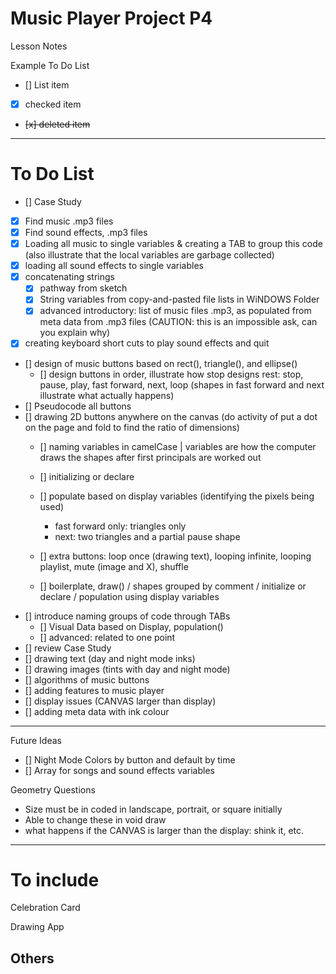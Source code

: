 # Music Player Project P4
Lesson Notes

Example To Do List
- [] List item
- [x] checked item
- <del> [x] deleted item </del>

---

# To Do List

- [] Case Study
- [x] Find music .mp3 files
- [x] Find sound effects, .mp3 files
- [x] Loading all music to single variables & creating a TAB to group this code (also illustrate that the local variables are garbage collected)
- [x] loading all sound effects to single variables
- [x] concatenating strings
  - [x] pathway from sketch
  - [x] String variables from copy-and-pasted file lists in WiNDOWS Folder
  - [x] advanced introductory: list of music files .mp3, as populated from meta data from .mp3 files (CAUTION: this is an impossible ask, can you explain why)
- [x] creating keyboard short cuts to play sound effects and quit
- [] design of music buttons based on rect(), triangle(), and ellipse()
  - [] design buttons in order, illustrate how stop designs rest: stop, pause, play, fast forward, next, loop (shapes in fast forward and next illustrate what actually happens)
- [] Pseudocode all buttons
- [] drawing 2D buttons anywhere on the canvas (do activity of put a dot on the page and fold to find the ratio of dimensions)
  - [] naming variables in camelCase | variables are how the computer draws the shapes after first principals are worked out
  - [] initializing or declare
  - [] populate based on display variables (identifying the pixels being used)
  
    - fast forward only: triangles only
    - next: two triangles and a partial pause shape
  - [] extra buttons: loop once (drawing text), looping infinite, looping playlist, mute (image and X), shuffle

  - [] boilerplate, draw() / shapes grouped by comment / initialize or declare / population using display variables
- [] introduce naming groups of code through TABs
  - [] Visual Data based on Display, population()
  - [] advanced: related to one point
- [] review Case Study
- [] drawing text (day and night mode inks)
- [] drawing images (tints with day and night mode)
- [] algorithms of music buttons
- [] adding features to music player
- [] display issues (CANVAS larger than display)
- [] adding meta data with ink colour

---

Future Ideas

- [] Night Mode Colors by button and default by time
- [] Array for songs and sound effects variables

Geometry Questions
- Size must be in coded in landscape, portrait, or square initially
- Able to change these in void draw
- what happens if the CANVAS is larger than the display: shink it, etc.
---

# To include

Celebration Card

Drawing App

Others
---
